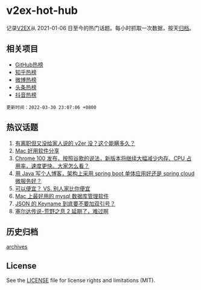# v2ex-hot-hub

 记录[V2EX](https://www.v2ex.com/)从 2021-01-06 日至今的热门话题。每小时抓取一次数据，按天[归档](archives)。
 
 ## 相关项目

- [GitHub热榜](https://github.com/snaildev/github-hot-hub)
- [知乎热榜](https://github.com/snaildev/zhihu-hot-hub)
- [微博热榜](https://github.com/snaildev/weibo-hot-hub)
- [头条热榜](https://github.com/snaildev/toutiao-hot-hub)
- [抖音热榜](https://github.com/snaildev/douyin-hot-hub)


 `更新时间：2022-03-30 23:07:06 +0800`

## 热议话题

1. [有离职但又没给家人说的 v2er 没？这个能瞒多久？](https://www.v2ex.com/t/843816)
1. [Mac 好用软件分享](https://www.v2ex.com/t/843789)
1. [Chrome 100 发布，按照谷歌的说法，新版本将继续大幅减少内存、CPU 占用率，速度更快。大家怎么看？](https://www.v2ex.com/t/843813)
1. [用 Java 写个人博客，架构上采用 spring boot 单体应用好还是 spring cloud 微服务好？](https://www.v2ex.com/t/843796)
1. [可以便宜？ VS. 别人家比你便宜](https://www.v2ex.com/t/843811)
1. [Mac 上最好用的 mysql 数据库管理软件](https://www.v2ex.com/t/843750)
1. [JSON 的 Keyname 到底要不要加双引号？](https://www.v2ex.com/t/843806)
1. [塞尔达传说-荒野之息 2 延期了，难过啊](https://www.v2ex.com/t/843773)

## 历史归档

[archives](archives)

## License

See the [LICENSE](LICENSE) file for license rights and limitations (MIT).
